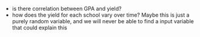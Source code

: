 * is there correlation between GPA and yield?
* how does the yield for each school vary over time? Maybe this is just a purely random variable, and we will never be able to find a input variable that could explain this 
